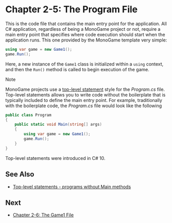 # Chapter 2-5: The Program File

This is the code file that contains the main entry point for the application. All C# application, regardless of being a MonoGame project or not, require a main entry point that specifies where code execution should start when the application runs.  This one provided by the MonoGame template very simple:

```cs
using var game = new Game1();
game.Run();
```

Here, a new instance of the `Game1` class is initialized within a `using` context, and then the `Run()` method is called to begin execution of the game. 

> [!NOTE]
> MonoGame projects use a [top-level statement](https://learn.microsoft.com/en-us/dotnet/csharp/fundamentals/program-structure/top-level-statements) style for the *Program.cs* file.  Top-level statements allows you to write code without the boilerplate that is typically included to define the main entry point.  For example, traditionally with the boilerplate code, the *Program.cs* file would look like the following
> ```cs
> public class Program 
> {
>     public static void Main(string[] args)
>     {
>         using var game = new Game1();
>         game.Run();
>     }
> }
> ```
>
> Top-level statements were introduced in C# 10.

## See Also
- [Top-level statements - programs without Main methods](https://learn.microsoft.com/en-us/dotnet/csharp/fundamentals/program-structure/top-level-statements)

## Next
- [Chapter 2-6: The Game1 File](./02-06-the-game1-file.md)
